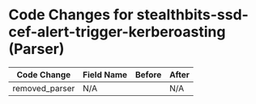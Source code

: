 # Code Changes for stealthbits-ssd-cef-alert-trigger-kerberoasting (Parser)

| Code Change | Field Name | Before | After |
|-------------|------------|--------|-------|
| removed_parser | N/A |  | N/A |